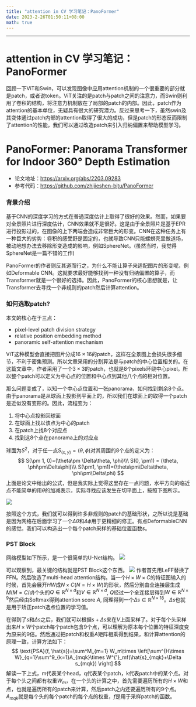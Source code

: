 ```yaml
---
title: "attention in CV 学习笔记：PanoFormer"
date: 2023-2-26T01:50:11+08:00
math: true
---
```



---

# attention in CV 学习笔记：PanoFormer


回顾一下ViT和Swin，可以发现图像中应用attention机制的一个很重要的部分就是patch，或者说token。ViT关注的是patch与patch之间的注意力，而Swin则利用了卷积的结构，将注意力机制放在了局部的patch的内部。因此，patch作为attention的基本单位，无疑具有很大的研究潜力。反过来思考一下，虽然swin及其变体通过patch内部的attention取得了很大的成功，但是patch的形态反而限制了attention的性能，我们可以通过改造patch来引入归纳偏置来帮助模型学习。

# PanoFormer: Panorama Transformer for Indoor 360° Depth Estimation

- 论文地址：<https://arxiv.org/abs/2203.09283>
- 参考代码：<https://github.com/zhijieshen-bjtu/PanoFormer>

### 背景介绍
基于CNN的深度学习的方式在普通深度估计上取得了很好的效果。然而，如果要对全景照片进行深度估计，CNN效果就不是很好。这是由于全景照片是基于EPR进行投影过的，在图像的上下两端会造成非常巨大的形变。CNN在这种任务上有一种巨大的劣势：卷积的感受野是固定的，也就导致CNN只能螺蛳壳里做道场，被动地想办法去移除形变造成的影响，例如SphereNet。(虽然当时，我觉得SphereNet是一篇不错的工作)

PanoFormer的作者则反其道而行之，为什么不能让算子来适配图片的形变呢，例如Deformable CNN。这就要求最好能够找到一种没有归纳偏置的算子，而Transformer就是一个很好的选择。因此，PanoFormer的核心思想就是，让Transformer去寻找一个非规则的patch然后计算attention。

### 如何选取patch?

本文的核心在于三点：
- pixel-level patch division strategy
- relative position embedding method
- panoramic self-attention mechanism

ViT这种模型会直接把图片分成$16\times16$的patch，这样在全景图上会损失很多细节，不利于密集预测。所以文章采用的分割算法是与patch的中心位置相关的。在这篇文章中，作者采用了一个$3\times3$的patch，也就是8个pixels环绕中心pixel。所以整个patch可以定义为中心点的位置和中心点到其他八个点的相对位置。

那么问题变成了，以知一个中心点位置和一张panorama，如何找到剩余8个点。由于panorama是从球面上投影到平面上的，所以我们在球面上的取得一个patch是近似没有变形的。因此，流程变为：
1. 将中心点投影回球面 
2. 在球面上找以该点为中心的patch
3. 在patch上找8个对应点
4. 找到这8个点在panorama上的对应点

球面为$S^2$，对于任一点$S_(x, y)=(\theta, \phi)$对其周围的8个点的定义为：
$$
S(\pm 1, 0)=(\theta\pm \Delta\theta, \phi)\\\
S(0, \pm1) = (\theta, \phi\pm\Delta\phi)\\\
S(\pm1, \pm1)=(\theta\pm\Delta\theta, \phi\pm\Delta\phi)
$$
上面是论文中给出的公式，但是我实际上觉得这里存在一点问题，水平方向的临近点不能简单的用$\theta$的加减表示，实际寻找应该发生在切平面上，按照下图所示。

![](/blog/src/panoformer_projection.png)

按照这个方式，我们就可以得到许多非规则的patch的基础形状，之所以说是基础是因为网络在后面学习了一个$\Delta\theta$和$\Delta\phi$用于更精细的修正。有点DeformableCNN的感觉。我们可以构造出一个每个patch采样的基础位置函数$s$。

### PST Block

网络模型如下所示，是一个很简单的U-Net结构。
![](/blog/src/panoformer_model.png)

可以观察到，最关键的结构就是PST Block这个东西。
![](/blog/src/panoformer_pstblock.png)
作者首先用LeFF替换了FFN。然后改造了multi-head attention结构。当一个$H\times W\times C$的特征图输入的时候，首先会展开$HW$成$N\times C(N=H\times W)$的形状，然后分别由全连接层生成$M(M=C/d)$个头的$Q\in\mathbb{R}^{N\times d}$和$V\in\mathbb{R}^{N\times d}$, $Q$经过一个全连接层得到$W\in\mathbb{R}^{N\times 9}$然后经由Softmax得到attention score $A$, 同理得到一个$\Delta s\in\mathbb{R}^{N\times 18}$。$\Delta s$也就是用于矫正patch选点位置的学习值。

在得到了$s$和$\Delta s$之后，我们就可以根据$s+\Delta s$来在$V$上面采样了。对于每个头采样出来$H\times W$个patch每个patch包含9个点，可以理解为原本每个位置的特征深度变为原来的9倍。然后通过把patch和权重$A$矩阵相乘得到结果，和计算attention的原理一致，计算方法如下：
$$
\text{PSA}(f, \hat{s})=\sum^M_{m=1} W_m\times \left[\sum^{H\times W}_{q=1}\sum^9_{k=1}A_{mqk}\times W^{'}_mf(\hat{s}_{mqk}+\Delta s_{mqk}) \right]
$$
解读一下上式，m代表某个head，q代表某个patch，k代表patch中的某个点。对于每个头之间都有权重$W_m$，在一个头的计算之中，首先需要遍历所有的$H\times W$和点，也就是遍历所有的patch来计算，然后patch之内还要遍历所有的9个点。$A_{mqk}$就是每个头的每个patch的每个点的权重，$f$是用于采样patch的函数。